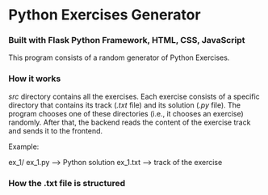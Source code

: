 # Python Exercises Generator

### Built with Flask Python Framework, HTML, CSS, JavaScript

This program consists of a random generator of Python Exercises.

### How it works

_src_ directory contains all the exercises.
Each exercise consists of a specific directory that contains its track (_.txt_ file) and its solution (_.py_ file).
The program chooses one of these directories (i.e., it chooses an exercise) randomly.
After that, the backend reads the content of the exercise track and sends it to the frontend.

Example:

ex_1/
    ex_1.py --> Python solution 
    ex_1.txt --> track of the exercise

### How the .txt file is structured
